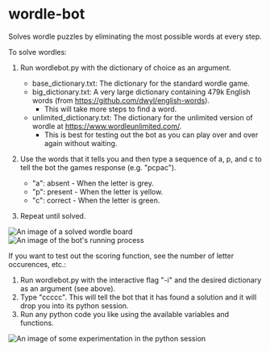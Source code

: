 # wordle-bot
Solves wordle puzzles by eliminating the most possible words at every step.

To solve wordles:
1. Run wordlebot.py with the dictionary of choice as an argument.
    - base_dictionary.txt: The dictionary for the standard wordle game.
    - big_dictionary.txt: A very large dictionary containing 479k English words (from https://github.com/dwyl/english-words).
      - This will take more steps to find a word.
    - unlimited_dictionary.txt: The dictionary for the unlimited version of wordle at https://www.wordleunlimited.com/.
      - This is best for testing out the bot as you can play over and over again without waiting.

2. Use the words that it tells you and then type a sequence of a, p, and c to tell the bot the games response (e.g. "pcpac").
    - "a": absent - When the letter is grey.
    - "p": present - When the letter is yellow.
    - "c": correct - When the letter is green.

3. Repeat until solved.

![An image of a solved wordle board](https://i.imgur.com/xKcib9G.png)
![An image of the bot's running process](https://i.imgur.com/kodd0gV.png)

If you want to test out the scoring function, see the number of letter occurences, etc.:
1. Run wordlebot.py with the interactive flag "-i" and the desired dictionary as an argument (see above).
2. Type "ccccc". This will tell the bot that it has found a solution and it will drop you into its python session.
3. Run any python code you like using the available variables and functions.

![An image of some experimentation in the python session](https://i.imgur.com/4yCwJjM.png)
